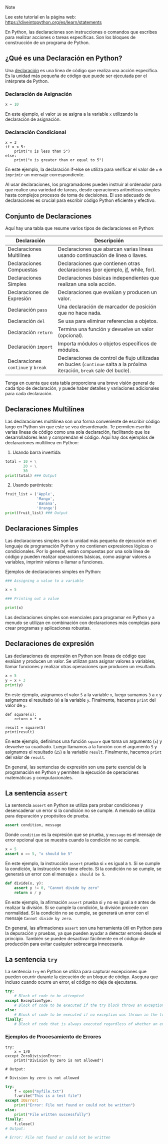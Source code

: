 > [!NOTE]
> Lee este tutorial en la página web: https://diveintopython.org/es/learn/statements

En Python, las declaraciones son instrucciones o comandos que escribes para realizar acciones o tareas específicas. Son los bloques de construcción de un programa de Python.

## ¿Qué es una Declaración en Python?

Una [declaración](https://en.wikipedia.org/wiki/Statement_(computer_science)) es una línea de código que realiza una acción específica. Es la unidad más pequeña de código que puede ser ejecutada por el intérprete de Python.

### Declaración de Asignación

```python
x = 10
```

En este ejemplo, el valor `10` se asigna a la variable `x` utilizando la declaración de asignación.

### Declaración Condicional

```python3
x = 3
if x < 5:
    print("x is less than 5")
else:
    print("x is greater than or equal to 5")
```

En este ejemplo, la declaración if-else se utiliza para verificar el valor de `x` e `imprimir` un mensaje correspondiente.

Al usar declaraciones, los programadores pueden instruir al ordenador para que realice una variedad de tareas, desde operaciones aritméticas simples hasta complejos procesos de toma de decisiones. El uso adecuado de declaraciones es crucial para escribir código Python eficiente y efectivo.

## Conjunto de Declaraciones

Aquí hay una tabla que resume varios tipos de declaraciones en Python:

| Declaración                | Descripción                                                       |
|----------------------------|-------------------------------------------------------------------|
| Declaraciones Multilínea   | Declaraciones que abarcan varias líneas usando continuación de línea o llaves.|
| Declaraciones Compuestas   | Declaraciones que contienen otras declaraciones (por ejemplo, [if](/es/learn/statements/if.md), while, for).   |
| Declaraciones Simples      | Declaraciones básicas independientes que realizan una sola acción.          |
| Declaraciones de Expresión | Declaraciones que evalúan y producen un valor.                      |
| Declaración `pass`           | Una declaración de marcador de posición que no hace nada.                        |
| Declaración `del`            | Se usa para eliminar referencias a objetos.                              |
| Declaración `return`         | Termina una función y devuelve un valor (opcional).              |
| Declaración `import`         | Importa módulos o objetos específicos de módulos.                  |
| Declaraciones `continue` y `break` | Declaraciones de control de flujo utilizadas en bucles (`continue` salta a la próxima iteración, `break` sale del bucle). |

Tenga en cuenta que esta tabla proporciona una breve visión general de cada tipo de declaración, y puede haber detalles y variaciones adicionales para cada declaración.

## Declaraciones Multilínea

Las declaraciones multilínea son una forma conveniente de escribir código largo en Python sin que este se vea desordenado. Te permiten escribir varias líneas de código como una sola declaración, facilitando que los desarrolladores lean y comprendan el código. Aquí hay dos ejemplos de declaraciones multilínea en Python:

1. Usando barra invertida:

```python
total = 10 + \
        20 + \
        30
print(total) ### Output

```

2. Usando paréntesis:

```python
fruit_list = ('Apple',
              'Mango',
              'Banana',
              'Orange')
print(fruit_list) ### Output

```

## Declaraciones Simples

Las declaraciones simples son la unidad más pequeña de ejecución en el lenguaje de programación Python y no contienen expresiones lógicas o condicionales. Por lo general, están compuestas por una sola línea de código y pueden realizar operaciones básicas, como asignar valores a variables, imprimir valores o llamar a funciones.

Ejemplos de declaraciones simples en Python:

```python
### Assigning a value to a variable

x = 5

### Printing out a value

print(x)
```

Las declaraciones simples son esenciales para programar en Python y a menudo se utilizan en combinación con declaraciones más complejas para crear programas y aplicaciones robustas.

## Declaraciones de expresión

Las declaraciones de expresión en Python son líneas de código que evalúan y producen un valor. Se utilizan para asignar valores a variables, llamar funciones y realizar otras operaciones que producen un resultado.

```python
x = 5
y = x + 3
print(y)
```

En este ejemplo, asignamos el valor `5` a la variable `x`, luego sumamos `3` a `x` y asignamos el resultado (`8`) a la variable `y`. Finalmente, hacemos `print` del valor de `y`.

```python3
def square(x):
    return x * x

result = square(5)
print(result)
```

En este ejemplo, definimos una función `square` que toma un argumento (`x`) y devuelve su cuadrado. Luego llamamos a la función con el argumento `5` y asignamos el resultado (`25`) a la variable `result`. Finalmente, hacemos `print` del valor de `result`.

En general, las sentencias de expresión son una parte esencial de la programación en Python y permiten la ejecución de operaciones matemáticas y computacionales.

## La sentencia `assert`

La sentencia `assert` en Python se utiliza para probar condiciones y desencadenar un error si la condición no se cumple. A menudo se utiliza para depuración y propósitos de prueba.

```python
assert condition, message
```

Donde `condition` es la expresión que se prueba, y `message` es el mensaje de error opcional que se muestra cuando la condición no se cumple.

```python
x = 5
assert x == 5, "x should be 5"
```

En este ejemplo, la instrucción `assert` prueba si `x` es igual a `5`. Si se cumple la condición, la instrucción no tiene efecto. Si la condición no se cumple, se generará un error con el mensaje `x should be 5`.

```python
def divide(x, y):
    assert y != 0, "Cannot divide by zero"
    return x / y
```

En este ejemplo, la afirmación `assert` prueba si `y` no es igual a `0` antes de realizar la división. Si se cumple la condición, la división procede con normalidad. Si la condición no se cumple, se generará un error con el mensaje `Cannot divide by zero`.

En general, las afirmaciones `assert` son una herramienta útil en Python para la depuración y pruebas, ya que pueden ayudar a detectar errores desde el principio. También se pueden desactivar fácilmente en el código de producción para evitar cualquier sobrecarga innecesaria.

## La sentencia `try`

La sentencia `try` en Python se utiliza para capturar excepciones que pueden ocurrir durante la ejecución de un bloque de código. Asegura que incluso cuando ocurre un error, el código no deja de ejecutarse.

```python
try:
    # Block of code to be attempted
except ExceptionType:
    # Block of code to be executed if the try block throws an exception
else:
    # Block of code to be executed if no exception was thrown in the try block
finally:
    # Block of code that is always executed regardless of whether an exception was thrown or not
```

### Ejemplos de Procesamiento de Errores

```python3
try:
    x = 1/0
except ZeroDivisionError:
    print("Division by zero is not allowed")

# Output:

# Division by zero is not allowed
```

```python
try:
    f = open("myfile.txt")
    f.write("This is a test file")
except IOError:
    print("Error: File not found or could not be written")
else:
    print("File written successfully")
finally:
    f.close()
# Output:

# Error: File not found or could not be written
```
